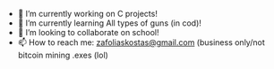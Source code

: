 <!DOCTYPE>

- 🔭 I’m currently working on C projects!
- 🌱 I’m currently learning All types of guns (in cod)!
- 👯 I’m looking to collaborate on school!
- 📫 How to reach me: zafoliaskostas@gmail.com (business only/not bitcoin mining .exes (lol)
